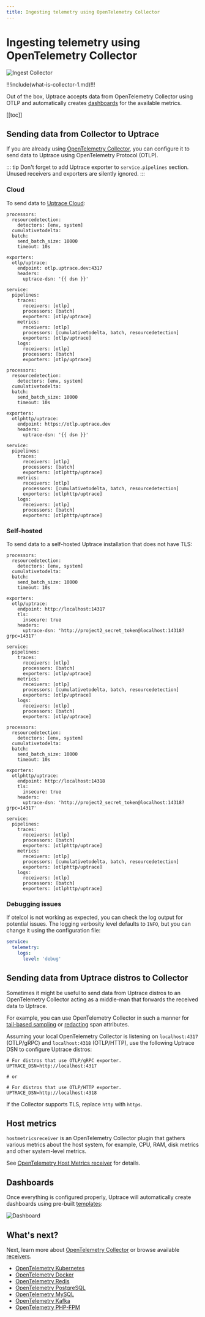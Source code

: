```yaml
---
title: Ingesting telemetry using OpenTelemetry Collector
---
```


# Ingesting telemetry using OpenTelemetry Collector

![Ingest Collector](/cover/ingest-collector.png)

!!!include(what-is-collector-1.md)!!!

Out of the box, Uptrace accepts data from OpenTelemetry Collector using OTLP and automatically creates [dashboards](/querying-metrics.md#dashboards) for the available metrics.

[[toc]]

## Sending data from Collector to Uptrace

If you are already using [OpenTelemetry Collector](https://uptrace.dev/opentelemetry/collector.html), you can configure it to send data to Uptrace using OpenTelemetry Protocol (OTLP).

<!-- prettier-ignore -->
::: tip
Don't forget to add Uptrace exporter to `service.pipelines` section. Unused receivers and exporters are silently ignored.
:::

### Cloud

To send data to [Uptrace Cloud](https://uptrace.dev/):

<ProjectPicker v-model="activeProject" :projects="projects" />

<CodeGroup>
  <CodeGroupItem title="gRPC">

```yaml:no-v-pre
processors:
  resourcedetection:
    detectors: [env, system]
  cumulativetodelta:
  batch:
    send_batch_size: 10000
    timeout: 10s

exporters:
  otlp/uptrace:
    endpoint: otlp.uptrace.dev:4317
    headers:
      uptrace-dsn: '{{ dsn }}'

service:
  pipelines:
    traces:
      receivers: [otlp]
      processors: [batch]
      exporters: [otlp/uptrace]
    metrics:
      receivers: [otlp]
      processors: [cumulativetodelta, batch, resourcedetection]
      exporters: [otlp/uptrace]
    logs:
      receivers: [otlp]
      processors: [batch]
      exporters: [otlp/uptrace]
```

  </CodeGroupItem>

  <CodeGroupItem title="HTTP">

```yaml:no-v-pre
processors:
  resourcedetection:
    detectors: [env, system]
  cumulativetodelta:
  batch:
    send_batch_size: 10000
    timeout: 10s

exporters:
  otlphttp/uptrace:
    endpoint: https://otlp.uptrace.dev
    headers:
      uptrace-dsn: '{{ dsn }}'

service:
  pipelines:
    traces:
      receivers: [otlp]
      processors: [batch]
      exporters: [otlphttp/uptrace]
    metrics:
      receivers: [otlp]
      processors: [cumulativetodelta, batch, resourcedetection]
      exporters: [otlphttp/uptrace]
    logs:
      receivers: [otlp]
      processors: [batch]
      exporters: [otlphttp/uptrace]
```

  </CodeGroupItem>
</CodeGroup>

### Self-hosted

To send data to a self-hosted Uptrace installation that does not have TLS:

<CodeGroup>
  <CodeGroupItem title="gRPC">

```yaml:no-v-pre
processors:
  resourcedetection:
    detectors: [env, system]
  cumulativetodelta:
  batch:
    send_batch_size: 10000
    timeout: 10s

exporters:
  otlp/uptrace:
    endpoint: http://localhost:14317
    tls:
      insecure: true
    headers:
      uptrace-dsn: 'http://project2_secret_token@localhost:14318?grpc=14317'

service:
  pipelines:
    traces:
      receivers: [otlp]
      processors: [batch]
      exporters: [otlp/uptrace]
    metrics:
      receivers: [otlp]
      processors: [cumulativetodelta, batch, resourcedetection]
      exporters: [otlp/uptrace]
    logs:
      receivers: [otlp]
      processors: [batch]
      exporters: [otlp/uptrace]
```

  </CodeGroupItem>

  <CodeGroupItem title="HTTP">

```yaml:no-v-pre
processors:
  resourcedetection:
    detectors: [env, system]
  cumulativetodelta:
  batch:
    send_batch_size: 10000
    timeout: 10s

exporters:
  otlphttp/uptrace:
    endpoint: http://localhost:14318
    tls:
      insecure: true
    headers:
      uptrace-dsn: 'http://project2_secret_token@localhost:14318?grpc=14317'

service:
  pipelines:
    traces:
      receivers: [otlp]
      processors: [batch]
      exporters: [otlphttp/uptrace]
    metrics:
      receivers: [otlp]
      processors: [cumulativetodelta, batch, resourcedetection]
      exporters: [otlphttp/uptrace]
    logs:
      receivers: [otlp]
      processors: [batch]
      exporters: [otlphttp/uptrace]
```

  </CodeGroupItem>
</CodeGroup>

### Debugging issues

If otelcol is not working as expected, you can check the log output for potential issues. The logging verbosity level defaults to `INFO`, but you can change it using the configuration file:

```yaml
service:
  telemetry:
    logs:
      level: 'debug'
```

## Sending data from Uptrace distros to Collector

Sometimes it might be useful to send data from Uptrace distros to an OpenTelemetry Collector acting as a middle-man that forwards the received data to Uptrace.

For example, you can use OpenTelemetry Collector in such a manner for [tail-based sampling](https://github.com/open-telemetry/opentelemetry-collector-contrib/tree/main/processor/tailsamplingprocessor) or [redacting](https://github.com/open-telemetry/opentelemetry-collector-contrib/tree/main/processor/redactionprocessor) span attributes.

Assuming your local OpenTelemetry Collector is listening on `localhost:4317` (OTLP/gRPC) and `localhost:4318` (OTLP/HTTP), use the following Uptrace DSN to configure Uptrace distros:

```shell
# For distros that use OTLP/gRPC exporter.
UPTRACE_DSN=http://localhost:4317

# or

# For distros that use OTLP/HTTP exporter.
UPTRACE_DSN=http://localhost:4318
```

If the Collector supports TLS, replace `http` with `https`.

## Host metrics

`hostmetricsreceiver` is an OpenTelemetry Collector plugin that gathers various metrics about the host system, for example, CPU, RAM, disk metrics and other system-level metrics.

See [OpenTelemetry Host Metrics receiver](https://uptrace.dev/opentelemetry/collector-host-metrics.html) for details.

## Dashboards

Once everything is configured properly, Uptrace will automatically create dashboards using pre-built [templates](https://github.com/uptrace/uptrace/tree/master/config/dashboard-templates):

![Dashboard](/host-metrics/metrics.png)

## What's next?

Next, learn more about [OpenTelemetry Collector](https://uptrace.dev/opentelemetry/collector.html) or browse available [receivers](https://uptrace.dev/opentelemetry/collector-config.html).

- [OpenTelemetry Kubernetes](../monitor/opentelemetry-kubernetes.md)
- [OpenTelemetry Docker](../monitor/opentelemetry-docker.md)
- [OpenTelemetry Redis](../monitor/opentelemetry-redis.md)
- [OpenTelemetry PostgreSQL](../monitor/opentelemetry-postgresql.md)
- [OpenTelemetry MySQL](../monitor/opentelemetry-mysql.md)
- [OpenTelemetry Kafka](../monitor/opentelemetry-kafka.md)
- [OpenTelemetry PHP-FPM](../monitor/opentelemetry-php-fpm.md)

<script type="ts">
import { defineComponent  } from 'vue'

import { useProjectPicker } from '@/use/org'

export default defineComponent({
  setup() {
    const { projects, activeProject, dsn } = useProjectPicker()
    return { projects, activeProject, dsn }
  },
})
</script>
